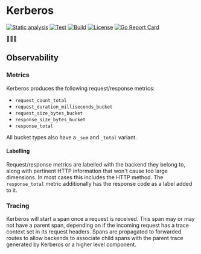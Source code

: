 # Kerberos

[![Static analysis](https://github.com/trebent/kerberos/actions/workflows/static-analysis.yaml/badge.svg)](https://github.com/trebent/kerberos/actions/workflows/static-analysis.yaml)
[![Test](https://github.com/trebent/kerberos/actions/workflows/test.yaml/badge.svg)](https://github.com/trebent/kerberos/actions/workflows/test.yaml)
[![Build](https://github.com/trebent/kerberos/actions/workflows/build.yaml/badge.svg)](https://github.com/trebent/kerberos/actions/workflows/build.yaml)
[![License](https://img.shields.io/badge/License-BSD_3--Clause-blue.svg)](https://opensource.org/licenses/BSD-3-Clause)
[![Go Report Card](https://goreportcard.com/badge/github.com/trebent/kerberos)](https://goreportcard.com/report/github.com/trebent/kerberos)

🐶🐶🐶


## Observability

### Metrics

Kerberos produces the following request/response metrics:

* `request_count_total`
* `request_duration_milliseconds_bucket`
* `request_size_bytes_bucket`
* `response_size_bytes_bucket`
* `response_total`

All bucket types also have a `_sum` and `_total` variant.


#### Labelling

Request/response metrics are labelled with the backend they belong to, along with pertinent HTTP information that won't cause too large dimensions. In most cases this includes the HTTP method. The `response_total` metric additionally has the response code as a label added to it.


### Tracing

Kerberos will start a span once a request is received. This span may or may not have a parent span, depending on if the incoming request has a trace context set in its request headers. Spans are propagated to forwarded routes to allow backends to associate child spans with the parent trace generated by Kerberos or a higher level component.
